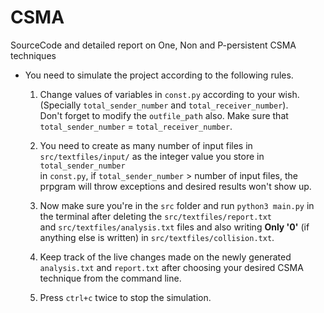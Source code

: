 # CSMA

SourceCode and detailed report on One, Non and P-persistent CSMA techniques

* You need to simulate the project according to the following rules.

    1. Change values of variables in ```const.py``` according to your wish. (Specially ```total_sender_number``` and ```total_receiver_number```).\
    Don't forget to modify the ```outfile_path``` also. Make sure that ```total_sender_number``` = ```total_receiver_number```.

    2. You need to create as many number of input files in ```src/textfiles/input/``` as the integer value you store in ```total_sender_number```\
     in ```const.py```, if ```total_sender_number``` > number of input files, the prpgram will throw exceptions and desired results won't show up.

    3. Now make sure you're in the ```src``` folder and run ```python3 main.py``` in the terminal after deleting the ```src/textfiles/report.txt```\
     and ```src/textfiles/analysis.txt``` files and also writing **Only '0'** (if anything else is written) in ```src/textfiles/collision.txt```.

    4. Keep track of the live changes made on the newly generated ```analysis.txt``` and ```report.txt``` after choosing your desired CSMA\
     technique from the command line.

    5. Press ```ctrl+c``` twice to stop the simulation.
